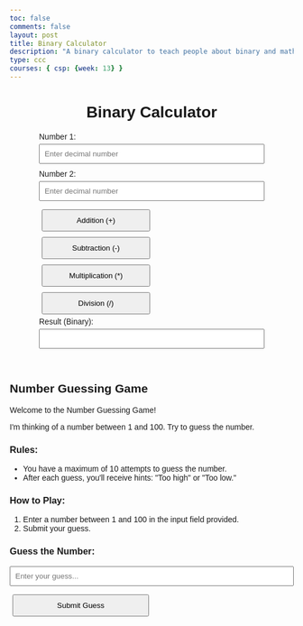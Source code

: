 ```yaml
---
toc: false
comments: false
layout: post
title: Binary Calculator
description: "A binary calculator to teach people about binary and math"
type: ccc
courses: { csp: {week: 13} }
---
```


<style>
    body {
        font-family: Arial, sans-serif;
        margin: 20px;
    }
    h1 {
        text-align: center;
    }
    form {
        max-width: 400px;
        margin: 0 auto;
    }
    label {
        display: block;
        margin-bottom: 5px;
    }
    input {
        width: 100%;
        padding: 8px;
        margin-bottom: 10px;
    }
    button {
        display: inline-block;
        padding: 10px;
        margin: 5px;
        width: 48%;
        box-sizing: border-box;
    }
    .keyboard {
        max-width: 400px;
        margin: 20px auto;
        display: grid;
        grid-template-columns: repeat(3, 1fr);
        gap: 10px;
    }
</style>
<html lang="en">
<head>
    <meta charset="UTF-8">
    <meta name="viewport" content="width=device-width, initial-scale=1.0">
    <title>Binary Calculator</title>
</head>
<body>
<h1>Binary Calculator</h1>
<form id="BinaryCalculator">
    <label for="num1">Number 1:</label>
    <input type="text" id="num1" placeholder="Enter decimal number">
    <br>
    <label for="num2">Number 2:</label>
    <input type="text" id="num2" placeholder="Enter decimal number">
    <br>
    <button type="button" onclick="performOperation('add')">Addition (+)</button>
    <button type="button" onclick="performOperation('subtract')">Subtraction (-)</button>
    <button type="button" onclick="performOperation('multiply')">Multiplication (*)</button>
    <button type="button" onclick="performOperation('divide')">Division (/)</button>
    <br>
    <label for="result">Result (Binary):</label>
    <input type="text" id="result" readonly>
</form>
<div class="keyboard">
    <!-- Generate number buttons from 0 to 9 for num1 -->

 <script>
        for (var i = 0; i <= 9; i++) {
            document.write("<button data-input-id='num1' onclick=\"addToInput('" + i + "')\">" + i + "</button>");
        }
    </script>
</div>
<script>
    function performOperation(operation) {
        var num1 = parseInt(document.getElementById("num1").value, 10) || 0;
        var num2 = parseInt(document.getElementById("num2").value, 10) || 0;
        var resultField = document.getElementById("result");
        switch (operation) {
            case 'add':
                resultField.value = decimalToBinary(num1 + num2);
                break;
            case 'subtract':
                resultField.value = decimalToBinary(subtractWithOnesComplement(num1, num2));
                break;
            case 'multiply':
                resultField.value = decimalToBinary(num1 * num2);
                break;
            case 'divide':
                resultField.value = decimalToBinary(Math.floor(num1 / num2));
                break;
            default:
                resultField.value = "Invalid operation";
        }
    }
    function subtractWithOnesComplement(num1, num2) {
        // Calculate the ones complement of num2
        var onesComplementNum2 = ~num2;
        // Add 1 to the ones complement to get the two's complement
        var twosComplementNum2 = (onesComplementNum2 + 1) & 0xFFFFFFFF;
        // Perform addition using two's complement to get the subtraction result
        return num1 + twosComplementNum2;
    }
    function decimalToBinary(decimalNum) {
        if (decimalNum < 0) {
            // Convert negative numbers to binary using 32 bits
            return (decimalNum >>> 0).toString(2);
        } else {
            return decimalNum.toString(2);
        }
    }
    function addToInput(number) {
        var activeElement = document.activeElement;
        if (activeElement.tagName === "INPUT" && activeElement.type === "text") {
            // If the active element is an input, append the number to its value
            activeElement.value += number;
        } else if (activeElement.tagName === "BUTTON") {
            // If the active element is a button, find the corresponding input and append the number
            var inputId = activeElement.dataset.inputId;
            var targetInput = document.getElementById(inputId);
            if (targetInput) {
                targetInput.value += number;
                targetInput.focus(); // Focus on the input
            }
        }
    }

  
</script>
</body>
</html>


## Number Guessing Game

Welcome to the Number Guessing Game!

I'm thinking of a number between 1 and 100. Try to guess the number.

### Rules:
- You have a maximum of 10 attempts to guess the number.
- After each guess, you'll receive hints: "Too high" or "Too low."

### How to Play:
1. Enter a number between 1 and 100 in the input field provided.
2. Submit your guess.

### Guess the Number:
<input type="text" id="userGuess" placeholder="Enter your guess...">
<button onclick="checkGuess()">Submit Guess</button>

<div id="hint"></div>

<script>
  let secretNumber = Math.floor(Math.random() * 100) + 1;
  let attempts = 0;
  const maxAttempts = 10;

  function checkGuess() {
    let userGuess = parseInt(document.getElementById('userGuess').value);
    attempts++;

    if (attempts <= maxAttempts) {
      if (userGuess === secretNumber) {
        document.getElementById('hint').innerHTML = `Congratulations! You've guessed the number ${secretNumber} in ${attempts} attempts!`;
      } else if (userGuess < secretNumber) {
        document.getElementById('hint').innerHTML = 'Too low! Try a higher number.';
      } else {
        document.getElementById('hint').innerHTML = 'Too high! Try a lower number.';
      }
    } else {
      document.getElementById('hint').innerHTML = `Sorry, you've reached the maximum number of attempts. The number was ${secretNumber}.`;
    }
  }


//snowflake
document.addEventListener('DOMContentLoaded', function () {
    const snowflakes = [];

    function createSnowflake() {
        const diameter = Math.floor(Math.random() * 16) + 5; // Random diameter between 5px and 20px
        const speed = Math.floor(Math.random() * 20) + 10; // Random speed between 10px/sec and 30px/sec
        const positionX = Math.random() < 0.5 ? // Random position within the leftmost or rightmost 17% of the screen
            Math.floor(Math.random() * window.innerWidth * 0.17) : // Leftmost 17%
            Math.floor(Math.random() * window.innerWidth * 0.17) + (window.innerWidth * 0.83); // Rightmost 17%
        const positionY = Math.floor(Math.random() * window.innerHeight) + 1; // Random position within the window height

        const snowflake = document.createElement('div');
        snowflake.className = 'snowflake';
        snowflake.style.width = `${diameter}px`;
        snowflake.style.height = `${diameter}px`;
        snowflake.style.left = `${positionX}px`;
        snowflake.style.top = `${positionY}px`;
        document.body.appendChild(snowflake);

        snowflakes.push({
            element: snowflake,
            diameter,
            speed,
            positionX,
            positionY,
        });
    }

    function updateSnowfall() {
        for (const snowflake of snowflakes) {
            snowflake.positionY += snowflake.speed / 10;
            if (snowflake.positionY > window.innerHeight) {
                snowflake.positionY = -10;
            }
            snowflake.element.style.top = `${snowflake.positionY}px`;
        }

        requestAnimationFrame(updateSnowfall);
    }

    function initializeSnowfall() {
        for (let i = 0; i < 20; i++) {
            createSnowflake();
        }

        updateSnowfall();
    }

    initializeSnowfall();
});

  
</script>
